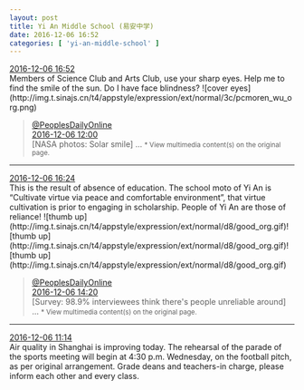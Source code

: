 ```yaml
---
layout: post
title: Yi An Middle School (易安中学)
date: 2016-12-06 16:52
categories: [ 'yi-an-middle-school' ]
---
```


<div class="weibo-info">
  <a href="http://weibo.com/6074218720/EkRHN5Pul">2016-12-06 16:52</a>
</div>
Members of Science Club and Arts Club, use your sharp eyes. Help me to find the smile of the sun. Do I have face blindness? ![cover eyes](http://img.t.sinajs.cn/t4/appstyle/expression/ext/normal/3c/pcmoren_wu_org.png)

<!-- more -->

> <div class="weibo-post-name">
>  <a href="http://weibo.com/renminwang">@PeoplesDailyOnline</a>
> </div>
> <div class="weibo-info">
>   <a href="http://weibo.com/2286908003/EkPN50Lor">2016-12-06 12:00</a>
> </div>  
> [NASA photos: Solar smile] …  
> <small>* View multimedia content(s) on the original page.</small>

---

<div class="weibo-info">
  <a href="http://weibo.com/6074218720/EkRwprygC">2016-12-06 16:24</a>
</div>
This is the result of absence of education. The school moto of Yi An is “Cultivate virtue via peace and comfortable environment”, that virtue cultivation is prior to engaging in scholarship. People of Yi An are those of reliance! ![thumb up](http://img.t.sinajs.cn/t4/appstyle/expression/ext/normal/d8/good_org.gif)![thumb up](http://img.t.sinajs.cn/t4/appstyle/expression/ext/normal/d8/good_org.gif)![thumb up](http://img.t.sinajs.cn/t4/appstyle/expression/ext/normal/d8/good_org.gif)

> <div class="weibo-post-name">
>  <a href="http://weibo.com/renminwang">@PeoplesDailyOnline</a>
> </div>
> <div class="weibo-info">
>   <a href="http://weibo.com/2286908003/EkQHTxQEI">2016-12-06 14:20</a>
> </div>  
> [Survey: 98.9% interviewees think there's people unreliable around] …  
> <small>* View multimedia content(s) on the original page.</small>

---

<div class="weibo-info">
  <a href="http://weibo.com/6074218720/EkPuDrISW">2016-12-06 11:14</a>
</div>
Air quality in Shanghai is improving today. The rehearsal of the parade of the sports meeting will begin at 4:30 p.m. Wednesday, on the football pitch, as per original arrangement. Grade deans and teachers-in charge, please inform each other and every class.
